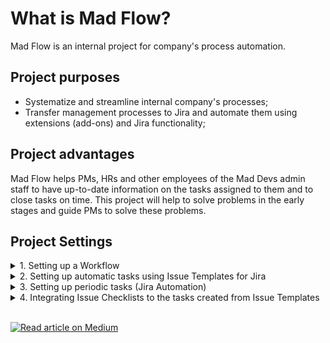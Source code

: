 # What is Mad Flow?
Mad Flow is an internal project for company's process automation.

## Project purposes
* Systematize and streamline internal company's processes;
* Transfer management processes to Jira and automate them using extensions (add-ons) and Jira functionality;

## Project advantages
Mad Flow helps PMs, HRs and other employees of the Mad Devs admin staff to have up-to-date information on the tasks assigned to them and to close tasks on time. This project will help to solve problems in the early stages and guide PMs to solve these problems.

## Project Settings

<details>
  <summary>1. Setting up a Workflow</summary>
  
  ### Setting up a Workflow
  Workflow regulates the movement of tasks in projects.

Workflow can be changed according to the ongoing project’s processes.

To get access to the Workflow's settings, you need to log in as a Jira Administrator and click on Project Settings (in the project’s window in which you're going to change the Workflow).

![Снимок экрана 2020-05-29 в 18 51 26](https://user-images.githubusercontent.com/66111593/83281079-60222300-a1f9-11ea-8573-1ce94f88e17d.png)

Next step: click on Workflows

![Снимок экрана 2020-05-31 в 21 57 25](https://user-images.githubusercontent.com/66111593/83356741-dc4b7080-a389-11ea-8bd8-08c7d23b3f1d.png)

You’ll see a window with the current workflow of our project. There are 4 available actions:

* Add a new workflow (add one of the classic workflows from Jira’s schemes or add another one from the marketplace).

* Change Workflow’s scheme (If you have more than one preset Workflow schemes in your base).

* View the current workflow as a text or diagram.

* Edit current workflow.

![Снимок экрана 2020-05-31 в 21 57 45](https://user-images.githubusercontent.com/66111593/83356744-deadca80-a389-11ea-9b55-4257c02aa2e1.png)

Let’s move on to the editing. Press on the pencil icon. Jira will send you to the Workflow’s edit page.

On this page we can see the following:

* Workflow’s activation buttons (Publish changes; delete changes; View original).

* Workflow’s name editing field.

*  A button that can show how many projects are operating using the scheme.

* Switch the scheme’s form (diagram; text).

* Workflow’s export button.

* A field for directly configuring workflow elements.

![Снимок экрана 2020-05-31 в 21 58 00](https://user-images.githubusercontent.com/66111593/83356745-dfdef780-a389-11ea-90e2-7404fe150fd9.png)

To change Workflow under the needs of a specific project, we recommend you to familiarize with Jira Atlassian’s oﬃcial documentations:

Working with workflows - https://confluence.atlassian.com/adminjiracloud/working-with-workflows-776636540.html

Advanced workflow configuration - https://confluence.atlassian.com/adminjiracloud/advanced-workflow-configuration776636620.html
</details>

<details>
  <summary>2. Setting up automatic tasks using Issue Templates for Jira</summary>
  
  ### Setting up automatic tasks using Issue Templates for Jira
  
  Add-on link: https://marketplace.atlassian.com/apps/1211044/issue-templates-for-jira?hosting=cloud&tab=overview
  Official documentation link: https://deviniti.com/support/addon/cloud/issue-templates/latest/getting-started/
  
  We have a need to periodically create tasks with similar content to any project. To avoid manually creating tasks, again and again, we use special add-ons for Jira. Issue Template enables us to create tasks from a template in a few clicks.
  So, to install add-on we need to go to Atlassian Marketplace, Jira Settings > Apps > Find new apps.

![Снимок экрана 2020-05-29 в 22 19 21](https://user-images.githubusercontent.com/66111593/83281910-a035d580-a1fa-11ea-8036-eeab567740ce.png)

![Снимок экрана 2020-05-29 в 22 19 48](https://user-images.githubusercontent.com/66111593/83281941-af1c8800-a1fa-11ea-8e6e-9fe6e25dcea8.png)

Click on extension. You’ll see a pop up window, where you need to click on View app details.

![Снимок экрана 2020-05-29 в 22 20 08](https://user-images.githubusercontent.com/66111593/83281963-b6dc2c80-a1fa-11ea-88b6-979a536c650b.png)

Then go to the expansion page in the Atlassian Marketplace. Here, click on Try it free or Buy it now. Note: Since the extension is paid, check its functionality first. You can use a 30-day free trial.

![Снимок экрана 2020-05-29 в 22 22 44](https://user-images.githubusercontent.com/66111593/83282286-2b16d000-a1fb-11ea-9607-fdb6bbb7dc46.png)

Choose Cloud Jira from the list.

![Снимок экрана 2020-05-29 в 22 23 15](https://user-images.githubusercontent.com/66111593/83282335-3f5acd00-a1fb-11ea-906e-7844cedebaef.png)

Hooray! Add-on is installed.

![Снимок экрана 2020-05-29 в 22 23 56](https://user-images.githubusercontent.com/66111593/83282389-53063380-a1fb-11ea-8289-96e1e46d7ecc.png)

Let’s set up the add-on.
First of all we need to create a separate project where only templates will be placed. Let’s name it “Templates”.

![Снимок экрана 2020-05-29 в 22 26 52](https://user-images.githubusercontent.com/66111593/83282778-e9d2f000-a1fb-11ea-8069-682f71be7edd.png)

Then return to the add-on page and click on “Create Template (Basic)” button.

![Снимок экрана 2020-05-29 в 22 27 28](https://user-images.githubusercontent.com/66111593/83282801-f48d8500-a1fb-11ea-959a-587f6fe309b4.png)

Choose created by us project “Templates” as Template Repository.

![Снимок экрана 2020-05-29 в 22 27 47](https://user-images.githubusercontent.com/66111593/83282869-0f5ff980-a1fc-11ea-9518-5d6e2e59f7af.png)

Then the program creates a body of an issue template in the “Templates” project.

Here we need to write the task which we want to automate by creating from templates. Write a title or description, choose task type and fill in all necessary parameters.

![Снимок экрана 2020-05-29 в 22 29 13](https://user-images.githubusercontent.com/66111593/83282900-1dae1580-a1fc-11ea-98f1-5fe98cdcf5a9.png)

Click on Create and our first template is done! 

Now we need to set extra settings in our project “Templates” right before using it.
Go to “Templates” Project Settings, click on Issue Templates.

![Снимок экрана 2020-05-29 в 22 33 03](https://user-images.githubusercontent.com/66111593/83283517-281cdf00-a1fd-11ea-868e-a08c519a4764.png)

![Снимок экрана 2020-05-29 в 22 33 31](https://user-images.githubusercontent.com/66111593/83283564-379c2800-a1fd-11ea-880e-95745a264842.png)

There are three types of add-on settings: Manage Templates, Variables, Scopes.
In Manage Templates you can see every created issue-templates.

![Снимок экрана 2020-05-29 в 22 34 22](https://user-images.githubusercontent.com/66111593/83283614-50a4d900-a1fd-11ea-8f8b-4451b9c037b2.png)

In order to enable the display of the desired template, click on the pencil in the column Actions.

![Снимок экрана 2020-05-29 в 22 34 47](https://user-images.githubusercontent.com/66111593/83283654-5ef2f500-a1fd-11ea-8e16-681a62171bf8.png)

Activate all switches: Make template selectable and Copy Subtasks (if it’s necessary copy subtasks).
In “Availability” settings choose projects where this template must be displayed.

![Снимок экрана 2020-05-29 в 22 35 15](https://user-images.githubusercontent.com/66111593/83283669-661a0300-a1fd-11ea-8d3b-8569ee5eb011.png)

Click on Configure.

In “Scope” settings (list of the number of fields inherited when creating a task from a template) we need to add necessary fields “DEFAULT_SCOPE”s.

![Снимок экрана 2020-05-29 в 22 36 01](https://user-images.githubusercontent.com/66111593/83283718-76ca7900-a1fd-11ea-88fc-8f361848ffde.png)

Click on Configure.

In “Scope” settings (list of the number of fields inherited when creating a task from a template) we need to add necessary fields “DEFAULT_SCOPE”s.

![Снимок экрана 2020-05-29 в 22 37 57](https://user-images.githubusercontent.com/66111593/83283751-83e76800-a1fd-11ea-972d-08412d9421aa.png)

Congratulations we have just ended setting up all parameters and now we can begin to use our Issue Templates!
Go to a project in which we want to create a task from a template and in the side menu click on Create from Template tab. 

![Снимок экрана 2020-05-29 в 22 43 57](https://user-images.githubusercontent.com/66111593/83284157-26075000-a1fe-11ea-850e-d8a93f72fa7f.png)

№3 On the page that appears, enter in the fields:
* Project 
* Issue type 
* Template (Сhoose from the list of available templates for a project)

![Снимок экрана 2020-05-29 в 22 44 19](https://user-images.githubusercontent.com/66111593/83284321-551dc180-a1fe-11ea-996c-af47a90812e4.png)

Click on Next and go to “the body” of the template task.

![Снимок экрана 2020-05-29 в 22 44 47](https://user-images.githubusercontent.com/66111593/83284357-636bdd80-a1fe-11ea-9fab-32eabf16b872.png)

Click on “Create” and we get to the window of auto-generation of tasks and subtasks from the template.

![Снимок экрана 2020-05-29 в 22 45 06](https://user-images.githubusercontent.com/66111593/83284388-72529000-a1fe-11ea-9892-454cd5fc0338.png)

After that, we get to the project’s active board and see the task that was created from the template!

![Снимок экрана 2020-05-29 в 22 45 24](https://user-images.githubusercontent.com/66111593/83284469-7e3e5200-a1fe-11ea-8678-87cd7af04bd4.png)

Additionally: If you want to edit a template, you need to use changes in the body task of project “Templates” then when creating a task from the template, the tasks will be created and modified.
</details>

<details>
  <summary>3. Setting up periodic tasks (Jira Automation)</summary>
  
  ### Setting up periodic tasks (Jira Automation)
  
  Jira Automation can be used in many ways and can automate nearly everything in Jira. In this document, we described the process of creating periodic tasks and assigning them to a specific person.

Install the add-on in Jira. Go to the project in which we need to create periodic tasks. Go to the Project Settings > Project Automation.

![Снимок экрана 2020-05-29 в 22 50 43](https://user-images.githubusercontent.com/66111593/83284931-3cfa7200-a1ff-11ea-8a74-7f39641e4aef.png)

![Снимок экрана 2020-05-29 в 22 51 17](https://user-images.githubusercontent.com/66111593/83284973-4edc1500-a1ff-11ea-913c-03eebc8738bc.png)

Choose Scheduled from the list, Scheduled - schedule a periodic task

![Снимок экрана 2020-05-29 в 22 51 32](https://user-images.githubusercontent.com/66111593/83284978-51d70580-a1ff-11ea-8019-f4174344d2eb.png)

Choose – Cron expression and set the time frame. Cron setup documentation. 
On screenshot we set up the cron as follows – 0 0 5 25 * ? – (5 a.m., on the 25th of every month, any day of the week).
Further select “simply run the conditions and actions without providing issues” and click on the Save button.

![Снимок экрана 2020-05-29 в 22 51 51](https://user-images.githubusercontent.com/66111593/83284979-526f9c00-a1ff-11ea-8892-09be42df1bef.png)

We need to choose the next component, which will perform according to the schedule configured above. Choose New action.

![Снимок экрана 2020-05-29 в 22 52 25](https://user-images.githubusercontent.com/66111593/83284982-53083280-a1ff-11ea-9379-9f9dbbf18e1c.png)

Our next condition will be creation of the task – Create issue.

![Снимок экрана 2020-05-29 в 22 52 45](https://user-images.githubusercontent.com/66111593/83284986-53a0c900-a1ff-11ea-8f23-f3901d85a630.png)

In creation fields we enter the following data:
* Project
* Issue type
* Summary

Other fields like Assignee, Components, Due date etc., we add from the list “Choose fields to set…”
Fill in all the necessary fields and click on Save.

![Снимок экрана 2020-05-29 в 22 57 54](https://user-images.githubusercontent.com/66111593/83285705-826b6f00-a200-11ea-9b3b-92f8273518a9.png)

Our automated task is created! All we need to do now is to indicate it’s name in Name your automation field and click on Turn it on.

![Снимок экрана 2020-05-29 в 22 58 45](https://user-images.githubusercontent.com/66111593/83285711-84cdc900-a200-11ea-91db-a5ebbd84f505.png)

Further we return to the automation list and see the created Rule with New tag.

![Снимок экрана 2020-05-29 в 22 59 00](https://user-images.githubusercontent.com/66111593/83285714-85fef600-a200-11ea-836e-165a94638e6e.png)

We've just successfully created the simplest type of automation in Jira - a periodic task.

### Additionally

When creating a monthly task, you can set a value? by which the name of the month will be automatically set in the Summary task.
It is necessary to add ‘ ‘ ‘{{now.format(“MMMM”)}} ‘ ‘ ‘ in the task’s title:

![Снимок экрана 2020-05-29 в 22 59 19](https://user-images.githubusercontent.com/66111593/83285716-86978c80-a200-11ea-8a15-1365b7ab5bf1.png)

The created task will look the following way.

![Снимок экрана 2020-05-29 в 22 59 37](https://user-images.githubusercontent.com/66111593/83285717-86978c80-a200-11ea-8aea-1dee904ccc9b.png)
</details>

<details>
  <summary>4. Integrating Issue Checklists to the tasks created from Issue Templates</summary>
  
  ### Integrating Issue Checklists to the tasks created from Issue Templates
  
  Plugin Issue Templates for Jira doesn’t allow to add checklists from Jira Checklists plugin. The problem was solved with the help of Jira Automation rules. 

Setup Instructions:
* Install extension – Issue Checklists Free 
* We should already have installed and configured – Issue Templates for Jira
* We should have created task-template with ready checklists in the project Templates (Issue Templates plugin)

![Снимок экрана 2020-05-29 в 23 08 39](https://user-images.githubusercontent.com/66111593/83286350-8f3c9280-a201-11ea-8a6f-ebbd5a1179e7.png)

In our next step, we need to go to the project in which we are going to use the task with checklists created from a template. Go to Project Automation in project settings.

![Снимок экрана 2020-05-29 в 23 08 02](https://user-images.githubusercontent.com/66111593/83286353-906dbf80-a201-11ea-9cd6-652f7b6ee560.png)

Now we need to configure the Automation Rule – a condition according to which, when creating a new task in a project,  by a certain label a checklist will be added to it. Set Automation Rule as follows:

![Снимок экрана 2020-05-29 в 23 07 22](https://user-images.githubusercontent.com/66111593/83286355-91065600-a201-11ea-9a56-cd4d3b3020a8.png)

Trigger - Issue created

Condition - JQL definition is equal to the project’s title + task label project = PM and labels = project_start and labels = preparation)

Action - Edit issue for value Checklist Content YAML

In the Checklist Content YAML field, insert the created checklist from the parent task with the checklist.

![Снимок экрана 2020-05-29 в 23 07 04](https://user-images.githubusercontent.com/66111593/83286357-919eec80-a201-11ea-8153-e15004867d2c.png)

Next, save and turn on Automation Rule

![Снимок экрана 2020-05-29 в 23 06 49](https://user-images.githubusercontent.com/66111593/83286358-919eec80-a201-11ea-9c13-8393e10b20b0.png)

Now when creating a task from the issue template Create from Template we will have a task created in a selected project + checklists attached to it.
</details>

<br/> 

[![Read article on Medium](https://user-images.githubusercontent.com/51479167/84348173-1f051800-abd6-11ea-8f4b-dd375da8fbb3.png)](https://blog.maddevs.io/how-to-automate-jira-mad-devs-experience-50c7836eec65?source=false---------0)
